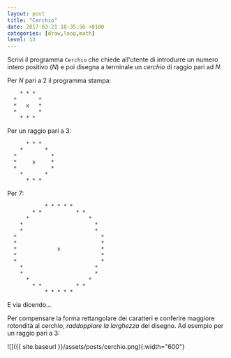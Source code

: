 ```yaml
---
layout: post
title: "Cerchio"
date: 2017-03-21 18:35:56 +0100
categories: [draw,loop,math]
level: 13
---
```


Scrivi il programma `Cerchio` che chiede all'utente di introdurre un numero intero positivo (*N*) e poi disegna a terminale un *cerchio* di raggio pari ad *N*:

Per *N* pari a 2 il programma stampa:

~~~text
    * * *   
  *       * 
  *   x   * 
  *       * 
    * * * 
~~~

Per un raggio pari a 3:

~~~text
      * * *     
    *       *   
  *           * 
  *     x     * 
  *           * 
    *       *   
      * * *  
~~~

Per 7:

~~~text
            * * * * *           
        * *           * *       
      *                   *     
    *                       *   
    *                       *   
  *                           * 
  *                           * 
  *             x             * 
  *                           * 
  *                           * 
    *                       *   
    *                       *   
      *                   *     
        * *           * *       
            * * * * *   
~~~
E via dicendo...

Per compensare la forma rettangolare dei caratteri e conferire maggiore rotondità al cerchio, *raddoppiare la larghezza* del disegno. Ad esempio per un raggio pari a 3:

![]({{ site.baseurl }}/assets/posts/cerchio.png){:width="600"}


